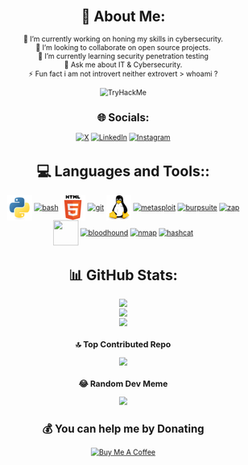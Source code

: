 <h1 align="center">💫 About Me:</h1>

<p align="center">
🔭 I’m currently working on honing my skills in cybersecurity.<br>
👯 I’m looking to collaborate on open source projects.<br>
🌱 I’m currently learning security penetration testing<br>
💬 Ask me about IT & Cybersecurity.<br>
⚡ Fun fact i am not introvert neither extrovert > whoami ?
</p>

<div align="center">
     <img src="https://tryhackme-badges.s3.amazonaws.com/yassinearahal.png" alt="TryHackMe">
</div>

<h2 align="center">🌐 Socials:</h2>

<p align="center">
<a href="https://x.com/yassinearahal"><img src="https://img.shields.io/badge/X-black.svg?logo=X&logoColor=white" alt="X"></a>
<a href="https://linkedin.com/in/yassinearahal"><img src="https://img.shields.io/badge/LinkedIn-%230077B5.svg?logo=linkedin&logoColor=white" alt="LinkedIn"></a>
<a href="https://instagram.com/yassinearahal"><img src="https://img.shields.io/badge/Instagram-%23E4405F.svg?logo=Instagram&logoColor=white" alt="Instagram"></a>
</p>

<h1 align="center">💻 Languages and Tools::</h1>

<p align="center">
<a href="https://www.python.org" target="blank"><img align="center" src="https://raw.githubusercontent.com/devicons/devicon/master/icons/python/python-original.svg" alt="python" width="50" height="50" /></a>
<a href="https://www.gnu.org/software/bash/" target="blank"><img align="center" src="https://community.infoblox.com/t5/image/serverpage/image-id/2195iA290BF7E3BA6064D/image-size/large/is-moderation-mode/true?v=v2&px=999" alt="bash" width="50" height="50" /></a>
<a href="https://www.w3.org/html/" target="blank"><img align="center" src="https://raw.githubusercontent.com/devicons/devicon/master/icons/html5/html5-original-wordmark.svg" alt="html5" width="50" height="50" /></a>
<a href="https://git-scm.com/" target="_blank" rel="noreferrer"><img align="center" src="https://www.vectorlogo.zone/logos/git-scm/git-scm-icon.svg" alt="git" width="50" height="50" /></a>
<a href="https://www.linux.org/" target="_blank" rel="noreferrer"><img align="center" src="https://raw.githubusercontent.com/devicons/devicon/master/icons/linux/linux-original.svg" alt="linux" width="50" height="50" /></a>
<a href="https://www.metasploit.com" target="_blank" rel="noreferrer"><img align="center" src="https://www.metasploit.com/includes/images/favicon.ico" alt="metasploit" width="50" height="50" /></a>
<a href="https://portswigger.net/burp" target="_blank" rel="noreferrer"><img align="center" src="https://avatars.githubusercontent.com/u/13749115?s=200&v=4" alt="burpsuite" width="50" height="50" /></a>
<a href="https://www.zaproxy.org/" target="_blank" rel="noreferrer"><img align="center" src="https://avatars.githubusercontent.com/u/6716868?s=48&v=4" alt="zap" width="50" height="50" /></a>
<a href="https://www.wireshark.org/" target="_blank" rel="noreferrer"><img align="center" src="https://www.wireshark.org/assets/icons/favicon.ico" alt="" width="50" height="50" /></a>
<a href="https://github.com/BloodHoundAD/BloodHound" target="_blank" rel="noreferrer"><img align="center" src="https://avatars.githubusercontent.com/u/25502277?s=48&v=4" alt="bloodhound" width="50" height="50" /></a>
<a href="https://nmap.org/" target="_blank" rel="noreferrer"><img align="center" src="https://avatars.githubusercontent.com/u/63385?s=48&v=4" alt="nmap" width="50" height="50" /></a>
<a href="https://hashcat.net/hashcat/" target="_blank" rel="noreferrer"><img align="center" src="https://avatars.githubusercontent.com/u/15949799?s=48&v=4" alt="hashcat" width="50" height="50" /></a>
<!--<a href="" target="_blank" rel="noreferrer"><img align="center" src="" alt="" width="50" height="50" /></a>-->
</p>

<h1 align="center">📊 GitHub Stats:</h1>

<p align="center">
<img src="https://github-readme-stats.vercel.app/api?username=yassinearahal&theme=dark&hide_border=false&include_all_commits=true&count_private=true"><br>
<img src="https://github-readme-streak-stats.herokuapp.com/?user=yassinearahal&theme=dark&hide_border=false"><br>
<img src="https://github-readme-stats.vercel.app/api/top-langs/?username=yassinearahal&theme=dark&hide_border=false&include_all_commits=true&count_private=true&layout=compact">
</p>

<h3 align="center">🔝 Top Contributed Repo</h3>

<p align="center">
<img src="https://github-contributor-stats.vercel.app/api?username=yassinearahal&limit=5&theme=dark&combine_all_yearly_contributions=true">
</p>

<h3 align="center">😂 Random Dev Meme</h3>

<p align="center">
<img src='https://randommeme-five.vercel.app/' style="height: 400px;">
</p>

<h2 align="center">💰 You can help me by Donating</h2>

<p align="center">
<a href="https://www.buymeacoffee.com/yassinearahal"><img src="https://img.shields.io/badge/Buy%20Me%20a%20Coffee-ffdd00?style=for-the-badge&logo=buy-me-a-coffee&logoColor=black" alt="Buy Me A Coffee"></a>
</p>
